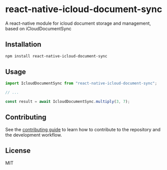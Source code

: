 # react-native-icloud-document-sync

A react-native module for icloud document storage and management, based on iCloudDocumentSync

## Installation

```sh
npm install react-native-icloud-document-sync
```

## Usage

```js
import IcloudDocumentSync from "react-native-icloud-document-sync";

// ...

const result = await IcloudDocumentSync.multiply(3, 7);
```

## Contributing

See the [contributing guide](CONTRIBUTING.md) to learn how to contribute to the repository and the development workflow.

## License

MIT
